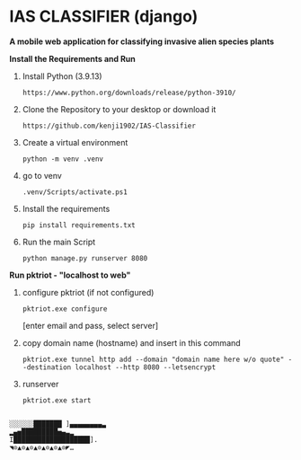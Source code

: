 # IAS CLASSIFIER (django)

**A mobile web application for classifying invasive alien species plants**

**Install the Requirements and Run**

1. Install Python (3.9.13)

   ```
   https://www.python.org/downloads/release/python-3910/
   ```
2. Clone the Repository to your desktop or download it

   ```
   https://github.com/kenji1902/IAS-Classifier
   ```
3. Create a virtual environment

   ```
   python -m venv .venv
   ```
4. go to venv

   ```
   .venv/Scripts/activate.ps1
   ```
5. Install the requirements

   ```
   pip install requirements.txt 
   ```
6. Run the main Script

   ```
   python manage.py runserver 8080
   ```

**Run pktriot - "localhost to web"**

1. configure pktriot (if not configured)
   ```
   pktriot.exe configure
   ```

   [enter email and pass, select server]
2. copy domain name (hostname) and insert in this command
   ```
   pktriot.exe tunnel http add --domain "domain name here w/o quote" --destination localhost --http 8080 --letsencrypt
   ```
3. runserver
   ```
   pktriot.exe start
   ```

```

░░░░░░███████ ]▄▄▄▄▄▄▄▄▃
▂▄▅█████████▅▄▃▂
I███████████████████].
◥⊙▲⊙▲⊙▲⊙▲⊙▲⊙▲⊙◤…
```
